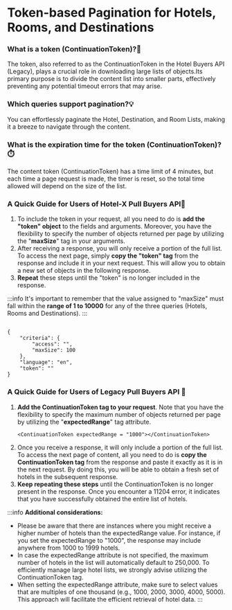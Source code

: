 ﻿---
sidebar_position: 1
---

# Token-based Pagination for Hotels, Rooms, and Destinations

### What is a token (ContinuationToken)?🔄
The token, also referred to as the ContinuationToken in the Hotel Buyers API (Legacy), plays a crucial role in downloading large lists of objects.Its primary purpose is to divide the content list into smaller parts, effectively preventing any potential timeout errors that may arise.
### Which queries support pagination?💡
You can effortlessly paginate the Hotel, Destination, and Room Lists, making it a breeze to navigate through the content.

### What is the expiration time for the token (ContinuationToken)?⏱️
The content token (ContinuationToken) has a time limit of 4 minutes, but each time a page request is made, the timer is reset, so the total time allowed will depend on the size of the list.

### A Quick Guide for Users of Hotel-X Pull Buyers API🚀

1. To include the token in your request, all you need to do is **add the "token" object** to the fields and arguments. Moreover, you have the flexibility to specify the number of objects returned per page by utilizing the "**maxSize**" tag in your arguments.
1. After receiving a response, you will only receive a portion of the full list. To access the next page, simply **copy the "token" tag** from the response and include it in your next request. This will allow you to obtain a new set of objects in the following response.
1. **Repeat** these steps until the "token" is no longer included in the response.


:::info
It's important to remember that the value assigned to "maxSize" must fall within the **range of 1 to 10000** for any of the three queries (Hotels, Rooms and Destinations).
:::

```

{
    "criteria": {
        "access": "",
        "maxSize": 100
    },
    "language": "en",
    "token": ""
}
```

### A Quick Guide for Users of Legacy Pull Buyers API 📑

1. **Add the ContinuationToken tag to your request**. Note that you have the flexibility to specify the maximum number of objects returned per page by utilizing the "**expectedRange**" tag attribute.
    ```
    <ContinuationToken expectedRange = "1000"></ContinuationToken>
    ```
1. Once you receive a response, it will only include a portion of the full list. To access the next page of content, all you need to do is **copy the ContinuationToken tag** from the response and paste it exactly as it is in the next request. By doing this, you will be able to obtain a fresh set of hotels in the subsequent response.
1. **Keep repeating these steps** until the ContinuationToken is no longer present in the response. Once you encounter a 11204 error, it indicates that you have successfully obtained the entire list of hotels.

:::info **Additional considerations:**
- Please be aware that there are instances where you might receive a higher number of hotels than the expectedRange value. For instance, if you set the expectedRange to "1000", the response may include anywhere from 1000 to 1999 hotels.
- In case the expectedRange attribute is not specified, the maximum number of hotels in the list will automatically default to 250,000. To efficiently manage large hotel lists, we strongly advise utilizing the ContinuationToken tag.
- When setting the expectedRange attribute, make sure to select values that are multiples of one thousand (e.g., 1000, 2000, 3000, 4000, 5000). This approach will facilitate the efficient retrieval of hotel data.
:::